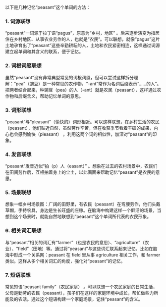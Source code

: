 以下是几种记忆“peasant”这个单词的方法：

### 1. 词源联想
“peasant”一词源于拉丁语“pagus”，原意为“乡村，地区” 。后来逐步演变为指居住在乡村地区、从事农业劳作的人，也就是“农民”。可以联想，就像“pagus”这片土地孕育出了“peasant”这些辛勤耕耘的人，土地和农民紧密相连，这样通过词源建立起单词和其含义的联系，便于记忆。

### 2. 词根词缀联想
虽然“peasant”没有非常典型常见的词根词缀，但可以尝试这样拆分理解：“pea”（豌豆）是一种常见的农作物，“-ant”常作为名词后缀表示“……的人”。把两者结合起来，种豌豆（pea）的人（-ant）就是农民（peasant），这样通过农作物和后缀含义，帮助记忆单词的意思。

### 3. 词形联想
“peasant”与“pleasant”（愉快的）词形相近。可以这样联想，在乡村生活的农民（peasant），他们贴近自然，虽然劳作辛苦，但在收获季节看着丰硕的成果，内心也会感到愉快（pleasant） 。利用这两个词的相似性，加深对“peasant”的印象。

### 4. 发音联想
“peasant”发音近似“拍（p）人（easant）” 。想象在过去的农村场景中，农民们在田间劳作后，互相拍着身上的尘土，以此画面来帮助记忆“peasant”是农民的意思。

### 5. 场景联想
想象一幅乡村场景图：广阔的田野里，有农民（peasant）在弯腰劳作，他们头戴草帽，手持农具，身边是生长旺盛的庄稼。在脑海中构建这样一个鲜活的场景，当想到这个场景时，就能自然地联想到“peasant”这个单词所代表的农民形象。

### 6. 相关词汇联想
与“peasant”相关的词汇有“farmer”（也是农民的意思）、“agriculture”（农业）、“field”（田地）等。通过将“peasant”与这些词汇联系起来记忆，比如在脑海中形成一个关系网：peasant 在 field 里从事 agriculture 相关工作，和 farmer 类似。这样从多个相关词汇的角度，强化对“peasant”的记忆。

### 7. 短语联想
常见短语“peasant family”（农民家庭） 。可以联想一个农民家庭的日常生活，父母是勤劳的农民（peasant），孩子们在这样的家庭环境中成长，帮忙做些力所能及的农活。通过这个短语构建一个家庭场景，记住“peasant”的含义。 